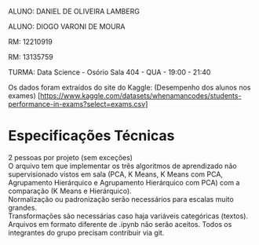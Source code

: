 ALUNO: DANIEL DE OLIVEIRA LAMBERG

ALUNO: DIOGO VARONI DE MOURA

RM: 12210919

RM: 13135759

TURMA: Data Science - Osório Sala 404 - QUA - 19:00 - 21:40

Os dados foram extraídos do site do Kaggle: (Desempenho dos alunos nos exames) [https://www.kaggle.com/datasets/whenamancodes/students-performance-in-exams?select=exams.csv]

# Especificações Técnicas

2 pessoas por projeto (sem exceções)<br>
O arquivo tem que implementar os três algoritmos de aprendizado não supervisionado vistos em sala (PCA, K Means, K Means com PCA, Agrupamento Hierárquico e Agrupamento Hierárquico com PCA) com a comparação (K Means e Hierárquico).<br>
Normalização ou padronização serão necessários para escalas muito grandes.<br>
Transformações são necessárias caso haja variáveis categóricas (textos). Arquivos em formato diferente de .ipynb não serão aceitos. Todos os integrantes do grupo precisam contribuir via git.
